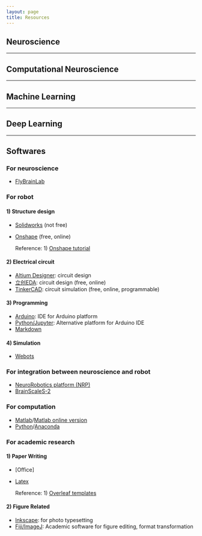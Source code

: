 ```yaml
---
layout: page
title: Resources
---
```


## Neuroscience

---
## Computational Neuroscience

---
## Machine Learning

---
## Deep Learning


---
## Softwares
### For neuroscience

* [FlyBrainLab](https://www.biorxiv.org/content/biorxiv/early/2020/06/24/2020.06.23.168161.full.pdf)

### For robot
#### 1) Structure design
* [Solidworks](https://www.solidworks.com/sw/support/downloads.htm) (not free)
* [Onshape](https://www.onshape.com/) (free, online)

    Reference: 1) [Onshape tutorial](https://www.youtube.com/watch?v=pMWnsHpDlQE)

#### 2) Electrical circuit
* [Altium Designer](https://www.altium.com/free-trials): circuit design
* [立创EDA](https://lceda.cn/editor): circuit design (free, online)
* [TinkerCAD](https://www.tinkercad.com/dashboard?type=circuits&collection=designs): circuit simulation (free, online, programmable)

#### 3) Programming
* [Arduino](https://www.arduino.cc/en/main/software): IDE for Arduino platform
* [Python/Jupyter](https://docs.anaconda.com/anaconda/install/): Alternative platform for Arduino IDE
* [Markdown](https://www.markdownguide.org/)

#### 4) Simulation
* [Webots](https://cyberbotics.com/)

### For integration between neuroscience and robot
* [NeuroRobotics platform (NRP)](https://www.neurorobotics.net/local_install.html)
* [BrainScaleS-2](https://brainscales.kip.uni-heidelberg.de/)

### For computation
* [Matlab](https://www.mathworks.com/downloads/)/[Matlab online version](https://ww2.mathworks.cn/products/matlab-online.html)
* [Python](https://www.python.org/downloads/)/[Anaconda](https://docs.anaconda.com/anaconda/install/)

### For academic research
#### 1) Paper Writing
* [Office]
* [Latex](https://www.latex-project.org/get/)

    Reference: 1) [Overleaf templates](https://www.overleaf.com/latex/templates)

#### 2) Figure Related
* [Inkscape](https://inkscape.org/release/inkscape-master/?latest=1): for photo typesetting
* [Fiji/ImageJ](https://imagej.nih.gov/ij/download.html): Academic software for figure editing, format transformation
